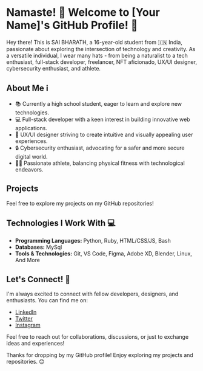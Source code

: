 # Namaste! 🙏 Welcome to [Your Name]'s GitHub Profile! 🚀

Hey there! This is SAI BHARATH, a 16-year-old student from 🇮🇳 India, passionate about exploring the intersection of technology and creativity. As a versatile individual, I wear many hats - from being a naturalist to a tech enthusiast, full-stack developer, freelancer, NFT aficionado, UX/UI designer, cybersecurity enthusiast, and athlete.

## About Me ℹ️

- 📚 Currently a high school student, eager to learn and explore new technologies.
- 💻 Full-stack developer with a keen interest in building innovative web applications.
- 🎨 UX/UI designer striving to create intuitive and visually appealing user experiences.
- 🔒 Cybersecurity enthusiast, advocating for a safer and more secure digital world.
- 🏃‍♂️ Passionate athlete, balancing physical fitness with technological endeavors.

## Projects

Feel free to explore my projects on my GitHub repositories!

## Technologies I Work With 💻

- **Programming Languages:** Python, Ruby, HTML/CSS/JS, Bash
- **Databases:** MySql
- **Tools & Technologies:** Git, VS Code, Figma, Adobe XD, Blender, Linux, And More

## Let's Connect! 🤝

I'm always excited to connect with fellow developers, designers, and enthusiasts. You can find me on:

- [LinkedIn](https://www.instagram.com/thesaibharath?igsh=NmdzdWsyenB1bmFm)
- [Twitter](https://x.com/thesaibharath)
- [Instagram](https://www.instagram.com/thesaibharath)

Feel free to reach out for collaborations, discussions, or just to exchange ideas and experiences!

Thanks for dropping by my GitHub profile! Enjoy exploring my projects and repositories. 😊